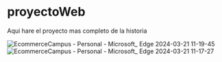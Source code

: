 # proyectoWeb
Aqui hare el proyecto mas completo de la historia

![EcommerceCampus - Personal - Microsoft_ Edge 2024-03-21 11-19-45](https://github.com/AndresCaste2001/proyectoWeb/assets/143757955/19c6856c-c593-437e-8329-8c5152fadaa7)
![EcommerceCampus - Personal - Microsoft_ Edge 2024-03-21 11-17-27](https://github.com/AndresCaste2001/proyectoWeb/assets/143757955/066fb2fe-e958-4e86-bf27-81dac24bba5f)

